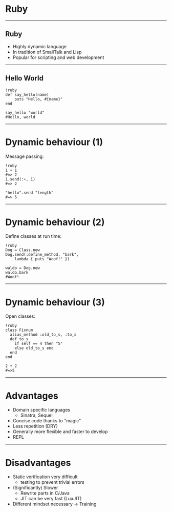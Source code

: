 Ruby
====

---

Ruby
----

* Highly dynamic language
* In tradition of SmallTalk and Lisp
* Popular for scripting and web development

---

Hello World
-----------

    !ruby
    def say_hello(name)
        puts "Hello, #{name}"
    end

    say_hello "world"
    #Hello, world

---

# Dynamic behaviour (1)

Message passing:

    !ruby
    1 + 1
    #=> 2
    1.send(:+, 1)
    #=> 2
    
    "hello".send "length"
    #=> 5

---

# Dynamic behaviour (2)

Define classes at run time:

    !ruby
    Dog = Class.new
    Dog.send(:define_method, "bark",
        lambda { puts "Woof!" })

    waldo = Dog.new
    waldo.bark
    #Woof!

---

# Dynamic behaviour (3)

Open classes:

    !ruby
    class Fixnum
      alias_method :old_to_s, :to_s
      def to_s
        if self == 4 then "5"
        else old_to_s end
      end
    end

    2 + 2
    #=>5

---

# Advantages

* Domain specific languages
    - Sinatra, Sequel
* Concise code thanks to "magic"
* Less repetition (DRY)
* Generally more flexible and faster to develop
* REPL

---

# Disadvantages

* Static verification very difficult
    - testing to prevent trivial errors
* (Significantly) Slower
    - Rewrite parts in C/Java
    - JIT can be very fast (LuaJIT)
* Different mindset necessary -> Training

